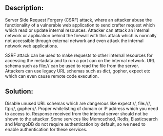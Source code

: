 ## Description:

Server Side Request Forgery (CSRF) attack, where an attacker abuse the functionality of a
vulnerable web application to send crafter request which which read or update internal 
resources. Attacker can attack an internal network or application behind the firewall with
this attack which is normally not accessible through external network and even attack the
internal network web applications.

SSRF attack can be used to make requests to other internal resources for accessing the 
metadata and to run a port can on the internal network. URL schema such as file:// can
be used to read the file from the server. Attackers can use legacy URL schemas such as 
dict, gopher, expect etc which can even cause remote code execution.

## Solution:

Disable unused URL schemas which are dangerous like expect://, file:///, ftp://, gopher://.
Proper whitelisting of domain or IP address which you need to access to. Response received from 
the internal server should not be shown to the attacker. Some services like Memcached, Redis, Elasticsearch and MongoDB do not require authentication by default, so we need to enable 
authentication for these services.